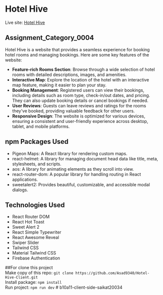 ﻿# Hotel Hive

Live site: [Hotel Hive](https://hotel-hive9340.web.app/)

## Assignment_Category_0004

Hotel Hive is a website that provides a seamless experience for booking hotel rooms and managing bookings. Here are some key features of the website:

- **Feature-rich Rooms Section**: Browse through a wide selection of hotel rooms with detailed descriptions, images, and amenities.
- **Interactive Map**: Explore the location of the hotel with an interactive map feature, making it easier to plan your stay.
- **Booking Management**: Registered users can view their bookings, including details such as room type, check-in/out dates, and pricing. They can also update booking details or cancel bookings if needed.
- **User Reviews**: Guests can leave reviews and ratings for the rooms they've booked, providing valuable feedback for other users.
- **Responsive Design**: The website is optimized for various devices, ensuring a consistent and user-friendly experience across desktop, tablet, and mobile platforms.

## npm Packages Used

- Pigeon Maps: A React library for rendering custom maps.
- react-helmet: A library for managing document head data like title, meta, stylesheets, and scripts.
- aos: A library for animating elements as they scroll into view.
- react-router-dom: A popular library for handling routing in React applications.
- sweetalert2: Provides beautiful, customizable, and accessible modal dialogs.


## Technologies Used

- React Router DOM
- React Hot Toast
- Sweet Alert 2
- React Simple Typewriter
- React Awesome Reveal
- Swiper Slider
- Tailwind CSS
- Material Tailwind CSS
- Firebase Authentication

##For clone this project  <br />
Make copy of this repo: `git clone https://github.com/Asad9340/Hotel-Hive-Client.git`  <br />
Install package: `npm install`  <br />
Run project: `npm run dev`
#   b 1 0 a 1 1 - c l i e n t - s i d e - s a i k a t 2 0 0 3 4  
 